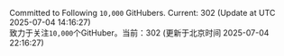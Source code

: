 Committed to Following `10,000` GitHubers. Current: <!-- FOLLOWING_COUNT -->302<!-- FOLLOWING_COUNT --> (Update at UTC <!-- LAST_UPDATED -->2025-07-04 14:16:27<!-- LAST_UPDATED -->)<br>
致力于关注`10,000`个GitHuber。当前：<!-- FOLLOWING_COUNT -->302<!-- FOLLOWING_COUNT --> (更新于北京时间 <!-- LAST_UPDATED_CST -->2025-07-04 22:16:27<!-- LAST_UPDATED_CST -->)

